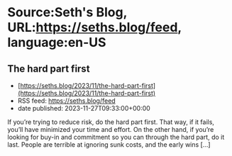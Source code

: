 # Source:Seth's Blog, URL:https://seths.blog/feed, language:en-US

## The hard part first
 - [https://seths.blog/2023/11/the-hard-part-first](https://seths.blog/2023/11/the-hard-part-first)
 - RSS feed: https://seths.blog/feed
 - date published: 2023-11-27T09:33:00+00:00

If you&#8217;re trying to reduce risk, do the hard part first. That way, if it fails, you&#8217;ll have minimized your time and effort. On the other hand, if you&#8217;re looking for buy-in and commitment so you can through the hard part, do it last. People are terrible at ignoring sunk costs, and the early wins [&#8230;]

